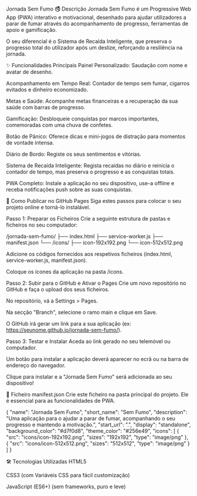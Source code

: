 Jornada Sem Fumo 🚭
Descrição
Jornada Sem Fumo é um Progressive Web App (PWA) interativo e motivacional, desenhado para ajudar utilizadores a parar de fumar através do acompanhamento de progresso, ferramentas de apoio e gamificação.

O seu diferencial é o Sistema de Recaída Inteligente, que preserva o progresso total do utilizador após um deslize, reforçando a resiliência na jornada.

✨ Funcionalidades Principais
Painel Personalizado: Saudação com nome e avatar de desenho.

Acompanhamento em Tempo Real: Contador de tempo sem fumar, cigarros evitados e dinheiro economizado.

Metas e Saúde: Acompanhe metas financeiras e a recuperação da sua saúde com barras de progresso.

Gamificação: Desbloqueie conquistas por marcos importantes, comemoradas com uma chuva de confetes.

Botão de Pânico: Oferece dicas e mini-jogos de distração para momentos de vontade intensa.

Diário de Bordo: Registe os seus sentimentos e vitórias.

Sistema de Recaída Inteligente: Regista recaídas no diário e reinicia o contador de tempo, mas preserva o progresso e as conquistas totais.

PWA Completo: Instale a aplicação no seu dispositivo, use-a offline e receba notificações push sobre as suas conquistas.

🚀 Como Publicar no GitHub Pages
Siga estes passos para colocar o seu projeto online e torná-lo instalável.

Passo 1: Preparar os Ficheiros
Crie a seguinte estrutura de pastas e ficheiros no seu computador:

/jornada-sem-fumo/
├── index.html
├── service-worker.js
├── manifest.json
└── /icons/
    ├── icon-192x192.png
    └── icon-512x512.png

Adicione os códigos fornecidos aos respetivos ficheiros (index.html, service-worker.js, manifest.json).

Coloque os ícones da aplicação na pasta /icons.

Passo 2: Subir para o GitHub e Ativar o Pages
Crie um novo repositório no GitHub e faça o upload dos seus ficheiros.

No repositório, vá a Settings > Pages.

Na secção "Branch", selecione o ramo main e clique em Save.

O GitHub irá gerar um link para a sua aplicação (ex: https://seunome.github.io/jornada-sem-fumo/).

Passo 3: Testar e Instalar
Aceda ao link gerado no seu telemóvel ou computador.

Um botão para instalar a aplicação deverá aparecer no ecrã ou na barra de endereço do navegador.

Clique para instalar e a "Jornada Sem Fumo" será adicionada ao seu dispositivo!

📄 Ficheiro manifest.json
Crie este ficheiro na pasta principal do projeto. Ele é essencial para as funcionalidades de PWA.

{
  "name": "Jornada Sem Fumo",
  "short_name": "Sem Fumo",
  "description": "Uma aplicação para o ajudar a parar de fumar, acompanhando o seu progresso e mantendo a motivação.",
  "start_url": ".",
  "display": "standalone",
  "background_color": "#d7f0d8",
  "theme_color": "#256e49",
  "icons": [
    {
      "src": "icons/icon-192x192.png",
      "sizes": "192x192",
      "type": "image/png"
    },
    {
      "src": "icons/icon-512x512.png",
      "sizes": "512x512",
      "type": "image/png"
    }
  ]
}

🛠️ Tecnologias Utilizadas
HTML5

CSS3 (com Variáveis CSS para fácil customização)

JavaScript (ES6+) (sem frameworks, puro e leve)
